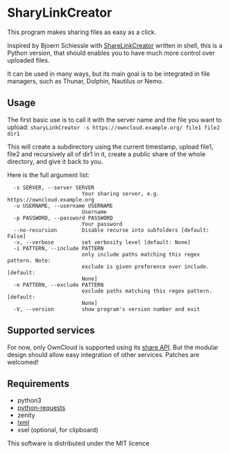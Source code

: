SharyLinkCreator
================

This program makes sharing files as easy as a click.

Inspired by Bjoern Schiessle with [ShareLinkCreator][1] written in shell, this is a Python version, that should enables you to have much more control over uploaded files.

It can be used in many ways, but its main goal is to be integrated in file managers, such as Thunar, Dolphin, Nautilus or Nemo.

Usage
-----

The first basic use is to call it with the server name and the file you want to upload:
`sharyLinkCreator -s https://owncloud.example.org/ file1 file2 dir1`

This will create a subdirectory using the current timestamp, upload file1, file2 and recursively all of dir1 in it, create a public share of the whole directory, and give it back to you.

Here is the full argument list:

	  -s SERVER, --server SERVER
	                        Your sharing server, e.g. https://owncloud.example.org
	  -u USERNAME, --username USERNAME
	                        Username
	  -p PASSWORD, --password PASSWORD
	                        Your password
	  --no-recursion        Disable recurse into subfolders [default: False]
	  -v, --verbose         set verbosity level [default: None]
	  -i PATTERN, --include PATTERN
	                        only include paths matching this regex pattern. Note:
	                        exclude is given preference over include. [default:
	                        None]
	  -e PATTERN, --exclude PATTERN
	                        exclude paths matching this regex pattern. [default:
	                        None]
	  -V, --version         show program's version number and exit

Supported services
------------------

For now, only OwnCloud is supported using its [share API][4]. But the modular design should allow easy integration of other services. Patches are welcomed!


Requirements
------------

- python3
- [python-requests][2]
- zenity
- [lxml][3]
- xsel (optional, for clipboard)

This software is distributed under the MIT licence

  [1]: https://github.com/schiesbn/shareLinkCreator
  [2]: http://python-requests.org
  [3]: http://lxml.de
  [4]: http://doc.owncloud.org/server/6.0/developer_manual/core/ocs-share-api.html
